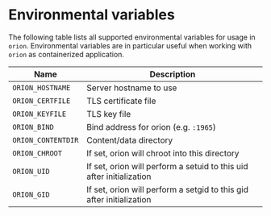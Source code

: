 # Environmental variables


The following table lists all supported environmental variables for usage in `orion`. Environmental variables are in particular useful when working with `orion` as containerized application.

| Name | Description |
|------|-------------|
| `ORION_HOSTNAME` | Server hostname to use |
| `ORION_CERTFILE` | TLS certificate file |
| `ORION_KEYFILE` | TLS key file |
| `ORION_BIND` | Bind address for orion (e.g. `:1965`) |
| `ORION_CONTENTDIR` | Content/data directory |
| `ORION_CHROOT` | If set, orion will chroot into this directory |
| `ORION_UID` | If set, orion will perform a setuid to this uid after initialization |
| `ORION_GID` | If set, orion will perform a setgid to this gid after initialization |